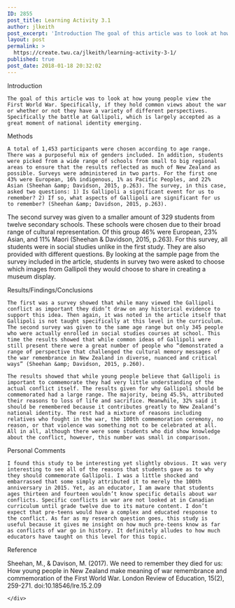 ```yaml
---
ID: 2855
post_title: Learning Activity 3.1
author: jlkeith
post_excerpt: 'Introduction The goal of this article was to look at how young people view the First World War. Specifically, if they hold common views about the war or whether or not they have a variety of different perspectives. Specifically the battle at Gallipoli, which is largely accepted as a great moment of national identity emerging. [&hellip;]'
layout: post
permalink: >
  https://create.twu.ca/jlkeith/learning-activity-3-1/
published: true
post_date: 2018-01-18 20:32:02
---
```

Introduction

<pre><code>The goal of this article was to look at how young people view the First World War. Specifically, if they hold common views about the war or whether or not they have a variety of different perspectives. Specifically the battle at Gallipoli, which is largely accepted as a great moment of national identity emerging.
</code></pre>

Methods

<pre><code>A total of 1,453 participants were chosen according to age range. There was a purposeful mix of genders included. In addition, students were picked from a wide range of schools from small to big regional areas to ensure that the results reflected as much of New Zealand as possible. Surveys were administered in two parts. For the first one 43% were European, 16% indigenous, 1% as Pacific Peoples, and 22% Asian (Sheehan &amp;amp; Davidson, 2015, p.263). The survey, in this case, asked two questions: 1) Is Gallipoli a significant event for us to remember? 2) If so, what aspects of Gallipoli are significant for us to remember? (Sheehan &amp;amp; Davidson, 2015, p.263).
</code></pre>

The second survey was given to a smaller amount of 329 students from twelve secondary schools. These schools were chosen due to their broad range of cultural representation. Of this group 46% were European, 23% Asian, and 11% Maori (Sheehan &amp; Davidson, 2015, p.263). For this survey, all students were in social studies unlike in the first study. They are also provided with different questions. By looking at the sample page from the survey included in the article, students in survey two were asked to choose which images from Gallipoli they would choose to share in creating a museum display.

Results/Findings/Conclusions

<pre><code>The first was a survey showed that while many viewed the Gallipoli conflict as important they didn’t draw on any historical evidence to support this idea. Then again, it was noted in the article itself that Gallipoli is not taught specifically at this level in the curriculum. The second survey was given to the same age range but only 345 people who were actually enrolled in social studies courses at school. This time the results showed that while common ideas of Gallipoli were still present there were a great number of people who “demonstrated a range of perspective that challenged the cultural memory messages of the war remembrance in New Zealand in diverse, nuanced and critical ways” (Sheehan &amp;amp; Davidson, 2015, p.260). 

The results showed that while young people believe that Gallipoli is important to commemorate they had very little understanding of the actual conflict itself. The results given for why Gallipoli should be commemorated had a large range. The majority, being 45.5%, attributed their reasons to loss of life and sacrifice. Meanwhile, 32% said it should be remembered because it contributes greatly to New Zealand’s national identity. The rest had a mixture of reasons including relatives who fought in the war, the 100th commemoration ceremony, no reason, or that violence was something not to be celebrated at all. All in all, although there were some students who did show knowledge about the conflict, however, this number was small in comparison. 
</code></pre>

Personal Comments

<pre><code>I found this study to be interesting yet slightly obvious. It was very interesting to see all of the reasons that students gave as to why they should commemorate Gallipoli. I was a little shocked and embarrassed that some simply attributed it to merely the 100th anniversary in 2015. Yet, as an educator, I am aware that students ages thirteen and fourteen wouldn’t know specific details about war conflicts. Specific conflicts in war are not looked at in Canadian curriculum until grade twelve due to its mature content. I don’t expect that pre-teens would have a complex and educated response to the conflict. As far as my research question goes, this study is useful because it gives me insight on how much pre-teens know as far as conflicts of war go in history. It definitely alludes to how much educators have taught on this level for this topic.
</code></pre>

Reference

Sheehan, M., &amp; Davison, M. (2017). We need to remember they died for us: How young people in New Zealand make meaning of war remembrance and commemoration of the First World War. London Review of Education, 15(2), 259-271. doi:10.18546/lre.15.2.09

<div id="themify_builder_content-33" data-postid="33" class="themify_builder_content themify_builder_content-33 themify_builder">

    </div>

<!-- /themify_builder_content -->
